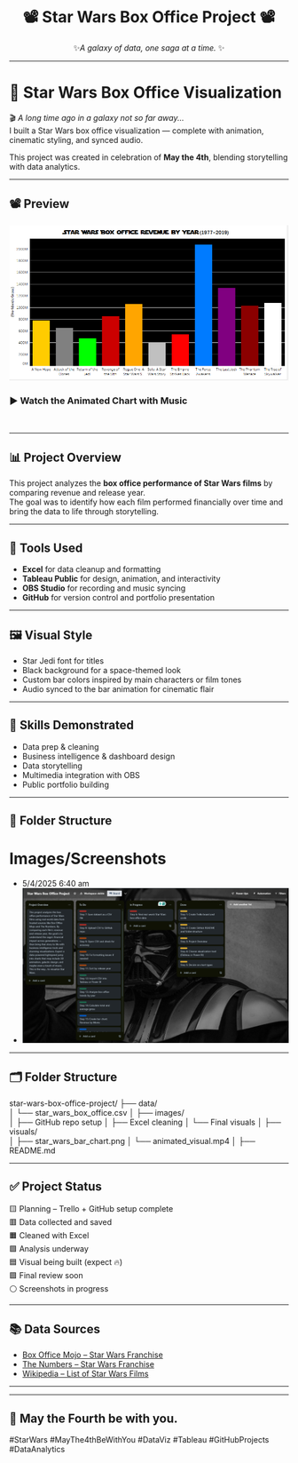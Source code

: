 
<div align="center">

# 📽️ Star Wars Box Office Project 📽️ 
 ✨*A galaxy of data, one saga at a time.* ✨

</div>

---


# 🌌 Star Wars Box Office Visualization

🎬 *A long time ago in a galaxy not so far away...*  
I built a Star Wars box office visualization — complete with animation, cinematic styling, and synced audio.

This project was created in celebration of **May the 4th**, blending storytelling with data analytics.

---

## 📽 Preview

![](https://github.com/TammyTheAnalyst/star-wars-box-office-project/blob/main/images/Screenshot%20(4687).png)

### ▶️ Watch the Animated Chart with Music  
![]()


---

## 📊 Project Overview

This project analyzes the **box office performance of Star Wars films** by comparing revenue and release year.  
The goal was to identify how each film performed financially over time and bring the data to life through storytelling.

---

## 🧰 Tools Used

- **Excel** for data cleanup and formatting  
- **Tableau Public** for design, animation, and interactivity  
- **OBS Studio** for recording and music syncing  
- **GitHub** for version control and portfolio presentation  

---

## 🖼 Visual Style

- Star Jedi font for titles  
- Black background for a space-themed look  
- Custom bar colors inspired by main characters or film tones  
- Audio synced to the bar animation for cinematic flair

---

## 🧠 Skills Demonstrated

- Data prep & cleaning  
- Business intelligence & dashboard design  
- Data storytelling  
- Multimedia integration with OBS  
- Public portfolio building  

---

## 📂 Folder Structure


# Images/Screenshots

- 5/4/2025 6:40 am
- ![](https://github.com/TammyTheAnalyst/star-wars-box-office-project/blob/main/images/Screenshot%20(4686).png)

---

## 🗂️ Folder Structure

star-wars-box-office-project/
├── data/            
│   └── star_wars_box_office.csv
│
├── images/          
│   ├── GitHub repo setup
│   ├── Excel cleaning
│   └── Final visuals
│
├── visuals/         
│   ├── star_wars_bar_chart.png
│   └── animated_visual.mp4 
│
├── README.md         



---


## ✅ Project Status
🟨 Planning – Trello + GitHub setup complete  
🟥 Data collected and saved  
🟧 Cleaned with Excel  
🟩 Analysis underway  
🟦 Visual being built (expect 🔥)  
🟪 Final review soon  
⚪ Screenshots in progress

---

## 📚 Data Sources
- [Box Office Mojo – Star Wars Franchise](https://www.boxofficemojo.com/franchise/fr3125251845/)
- [The Numbers – Star Wars Franchise](https://www.the-numbers.com/movies/franchise/Star-Wars)
- [Wikipedia – List of Star Wars Films](https://en.wikipedia.org/wiki/List_of_Star_Wars_films)


---


---

## 💫 May the Fourth be with you.

#StarWars #MayThe4thBeWithYou #DataViz #Tableau #GitHubProjects #DataAnalytics



